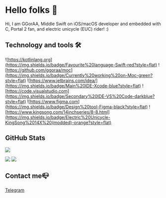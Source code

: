 # Hello folks 👋

Hi, I am GGorAA, Middle Swift on iOS/macOS developer and embedded with C, Portal 2 fan, and electric unicycle (EUC) rider! :)

## Technology and tools 🛠

![https://kotlinlang.org](https://img.shields.io/badge/Favourite%20language-Swift-red?style=flat)
![https://github.com/ggoraa/moc](https://img.shields.io/badge/Currently%20working%20on-Moc-green?style=flat)
![https://www.jetbrains.com/idea/](https://img.shields.io/badge/Main%20IDE-Xcode-blue?style=flat)
![https://code.visualstudio.com](https://img.shields.io/badge/Secondary%20IDE-VS%20Code-darkblue?style=flat)
![https://www.figma.com](https://img.shields.io/badge/Design%20tool-Figma-black?style=flat)
![https://www.kingsong.com/14inchseries/8-8.html](https://img.shields.io/badge/Electric%20Unicycle-KingSong%2014X%20(modded)-orange?style=flat)

## GitHub Stats

![](https://github-readme-stats.vercel.app/api?username=GGorAA&show_icons=true)

![](https://github-readme-stats.vercel.app/api/pin?username=GGorAA&repo=Moc)
![](https://github-readme-stats.vercel.app/api/pin?username=GGorAA&repo=YeelightKit)

## Contact me📪

[Telegram](https://t.me/GGorAAOfficial)
